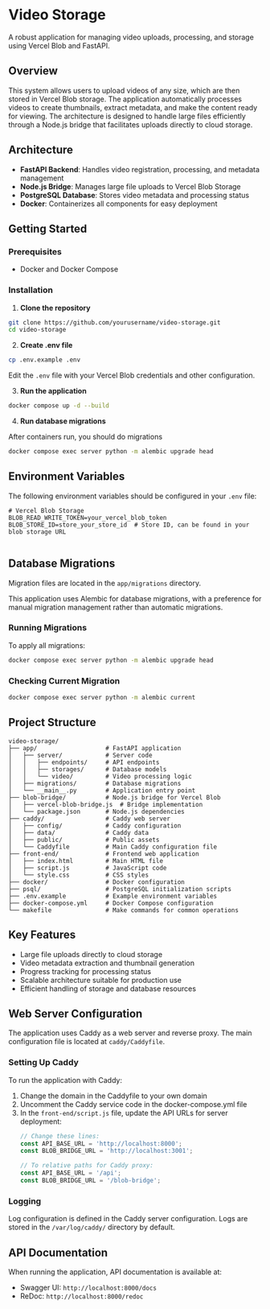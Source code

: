 # Video Storage

A robust application for managing video uploads, processing, and storage using Vercel Blob and FastAPI.

## Overview

This system allows users to upload videos of any size, which are then stored in Vercel Blob storage. The application automatically processes videos to create thumbnails, extract metadata, and make the content ready for viewing. The architecture is designed to handle large files efficiently through a Node.js bridge that facilitates uploads directly to cloud storage.

## Architecture

- **FastAPI Backend**: Handles video registration, processing, and metadata management
- **Node.js Bridge**: Manages large file uploads to Vercel Blob Storage
- **PostgreSQL Database**: Stores video metadata and processing status
- **Docker**: Containerizes all components for easy deployment

## Getting Started

### Prerequisites

- Docker and Docker Compose

### Installation

1. **Clone the repository**

```bash
git clone https://github.com/yourusername/video-storage.git
cd video-storage
```

2. **Create .env file**

```bash
cp .env.example .env
```
Edit the `.env` file with your Vercel Blob credentials and other configuration.

3. **Run the application**

```bash
docker compose up -d --build
```

4. **Run database migrations**

After containers run, you should do migrations
```bash
docker compose exec server python -m alembic upgrade head
```

## Environment Variables

The following environment variables should be configured in your `.env` file:

```
# Vercel Blob Storage
BLOB_READ_WRITE_TOKEN=your_vercel_blob_token
BLOB_STORE_ID=store_your_store_id  # Store ID, can be found in your blob storage URL


```

## Database Migrations

Migration files are located in the `app/migrations` directory.

This application uses Alembic for database migrations, with a preference for manual migration management rather than automatic migrations.

### Running Migrations

To apply all migrations:

```bash
docker compose exec server python -m alembic upgrade head
```

### Checking Current Migration

```bash
docker compose exec server python -m alembic current
```

## Project Structure

```
video-storage/
├── app/                   # FastAPI application
│   ├── server/            # Server code
│   │   ├── endpoints/     # API endpoints
│   │   ├── storages/      # Database models
│   │   └── video/         # Video processing logic
│   ├── migrations/        # Database migrations
│   └── __main__.py        # Application entry point
├── blob-bridge/           # Node.js bridge for Vercel Blob
│   ├── vercel-blob-bridge.js  # Bridge implementation
│   └── package.json       # Node.js dependencies
├── caddy/                 # Caddy web server
│   ├── config/            # Caddy configuration
│   ├── data/              # Caddy data
│   ├── public/            # Public assets
│   └── Caddyfile          # Main Caddy configuration file
├── front-end/             # Frontend web application
│   ├── index.html         # Main HTML file
│   ├── script.js          # JavaScript code
│   └── style.css          # CSS styles
├── docker/                # Docker configuration
├── psql/                  # PostgreSQL initialization scripts
├── .env.example           # Example environment variables
├── docker-compose.yml     # Docker Compose configuration
└── makefile               # Make commands for common operations
```

## Key Features

- Large file uploads directly to cloud storage
- Video metadata extraction and thumbnail generation
- Progress tracking for processing status
- Scalable architecture suitable for production use
- Efficient handling of storage and database resources

## Web Server Configuration

The application uses Caddy as a web server and reverse proxy. The main configuration file is located at `caddy/Caddyfile`.

### Setting Up Caddy

To run the application with Caddy:

1. Change the domain in the Caddyfile to your own domain
2. Uncomment the Caddy service code in the docker-compose.yml file
3. In the `front-end/script.js` file, update the API URLs for server deployment:
   ```javascript
   // Change these lines:
   const API_BASE_URL = 'http://localhost:8000';
   const BLOB_BRIDGE_URL = 'http://localhost:3001';
   
   // To relative paths for Caddy proxy:
   const API_BASE_URL = '/api';
   const BLOB_BRIDGE_URL = '/blob-bridge';
   ```

### Logging

Log configuration is defined in the Caddy server configuration. Logs are stored in the `/var/log/caddy/` directory by default.

## API Documentation

When running the application, API documentation is available at:
- Swagger UI: `http://localhost:8000/docs`
- ReDoc: `http://localhost:8000/redoc`